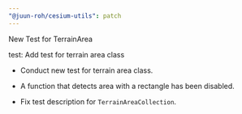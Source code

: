 ```yaml
---
"@juun-roh/cesium-utils": patch
---
```


New Test for TerrainArea

test: Add test for terrain area class

* Conduct new test for terrain area class.

* A function that detects area with a rectangle has been disabled.

* Fix test description for `TerrainAreaCollection`.

